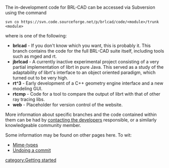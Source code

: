The in-development code for BRL-CAD can be accessed via Subversion using
the command

    svn co https://svn.code.sourceforge.net/p/brlcad/code/<module>/trunk <module>

where <module> is one of the following:

-   **brlcad** - If you don't know which you want, this is probably it.
    This branch contains the code for the full BRL-CAD suite itself,
    including tools such as mged and rt.
-   **jbrlcad** - A currently inactive experimental project consisting
    of a very partial implementation of librt in pure Java. This served
    as a study of the adaptability of librt's interface to an object
    oriented paradigm, which turned out to be very high.
-   **rt^3** - Early development of a C++ geometry engine interface and
    a new modeling GUI.
-   **rtcmp** - Code for a tool to compare the output of librt with that
    of other ray tracing libs.
-   **web** - Placeholder for version control of the website.

More information about specific branches and the code contained within
them can be had by [contacting the
developers](http://brlcad.org/d/contact) responsible, or a similarly
knowledgeable community member.

Some information may be found on other pages here. To wit:

-   [Mime-types](Mime-types.md)
-   [Undoing a commit](Undoing-a-commit.md)

[category:Getting started](category:Getting_started.md)

